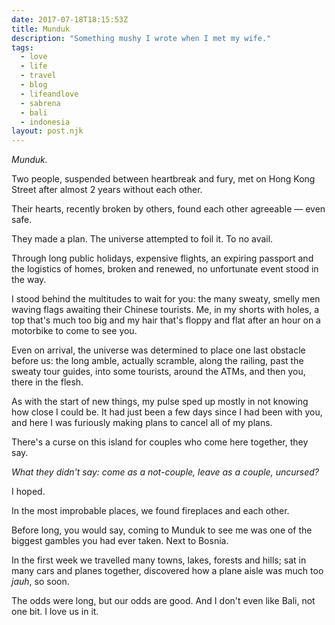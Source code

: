 ```yaml
---
date: 2017-07-18T18:15:53Z
title: Munduk
description: "Something mushy I wrote when I met my wife."
tags:
  - love
  - life
  - travel
  - blog
  - lifeandlove
  - sabrena
  - bali
  - indonesia
layout: post.njk
---
```


*Munduk.*

Two people, suspended between heartbreak and fury, met on Hong Kong Street after almost 2 years without each other.

Their hearts, recently broken by others, found each other agreeable — even safe.

They made a plan. The universe attempted to foil it. To no avail.

Through long public holidays, expensive flights, an expiring passport and the logistics of homes, broken and renewed, no unfortunate event stood in the way.

I stood behind the multitudes to wait for you: the many sweaty, smelly men waving flags awaiting their Chinese tourists. Me, in my shorts with holes, a top that's much too big and my hair that's floppy and flat after an hour on a motorbike to come to see you.

Even on arrival, the universe was determined to place one last obstacle before us: the long amble, actually scramble, along the railing, past the sweaty tour guides, into some tourists, around the ATMs, and then you, there in the flesh.

As with the start of new things, my pulse sped up mostly in not knowing how close I could be. It had just been a few days since I had been with you, and here I was furiously making plans to cancel all of my plans.

There's a curse on this island for couples who come here together, they say.

*What they didn't say: come as a not-couple, leave as a couple, uncursed?*

I hoped.

In the most improbable places, we found fireplaces and each other.

Before long, you would say, coming to Munduk to see me was one of the biggest gambles you had ever taken. Next to Bosnia.

In the first week we travelled many towns, lakes, forests and hills; sat in many cars and planes together, discovered how a plane aisle was much too *jauh*, so soon.

 The odds were long, but our odds are good. And I don't even like Bali, not one bit. I love us in it.
